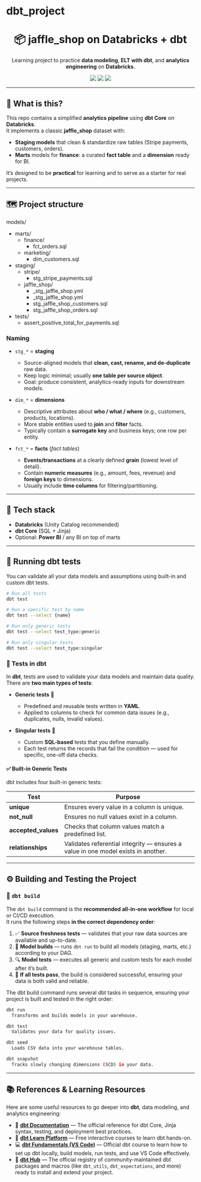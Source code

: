 # dbt_project

<h1 align="center">📦 jaffle_shop on Databricks + dbt</h1>

<p align="center">
  Learning project to practice <b>data modeling</b>, <b>ELT with dbt</b>, and <b>analytics engineering</b> on <b>Databricks</b>.
</p>

<p align="center">
  <img src="https://img.shields.io/badge/dbt-SQL%20models-ea5252?logo=dbt&logoColor=white" />
  <img src="https://img.shields.io/badge/Databricks-Lakehouse-ff3621?logo=databricks&logoColor=white" />
  <img src="https://img.shields.io/badge/Orchestration-CLI-blue" />
</p>

---

## 🚀 What is this?

This repo contains a simplified **analytics pipeline** using **dbt Core** on **Databricks**.  
It implements a classic **jaffle_shop** dataset with:

- **Staging models** that clean & standardize raw tables (Stripe payments, customers, orders).
- **Marts** models for **finance**: a curated **fact table** and a **dimension** ready for BI.

It’s designed to be **practical** for learning and to serve as a starter for real projects.

---

## 🗺️ Project structure

models/
- marts/
  - finance/
    - fct_orders.sql
  - marketing/
    - dim_customers.sql
- staging/
  - stripe/
    - stg_stripe_payments.sql
  - jaffle_shop/
    - _stg_jaffle_shop.yml
    - _stg_jaffle_shop.yml
    - stg_jaffle_shop_customers.sql
    - stg_jaffle_shop_orders.sql
- tests/
  - assert_positive_total_for_payments.sql


### Naming

- `stg_*` = **staging**
  - Source-aligned models that **clean, cast, rename, and de-duplicate** raw data.
  - Keep logic minimal; usually **one table per source object**.
  - Goal: produce consistent, analytics-ready inputs for downstream models.

- `dim_*` = **dimensions**
  - Descriptive attributes about **who / what / where** (e.g., customers, products, locations).
  - More stable entities used to **join** and **filter** facts.
  - Typically contain a **surrogate key** and business keys; one row per entity.

- `fct_*` = **facts** (*fact tables*)
  - **Events/transactions** at a clearly defined **grain** (lowest level of detail).
  - Contain **numeric measures** (e.g., amount, fees, revenue) and **foreign keys** to dimensions.
  - Usually include **time columns** for filtering/partitioning.
    
---

## 🧰 Tech stack

- **Databricks** (Unity Catalog recommended)
- **dbt Core** (SQL + Jinja)
- Optional: **Power BI** / any BI on top of marts

---

## 🧪 Running dbt tests

You can validate all your data models and assumptions using built-in and custom dbt tests.

```bash
# Run all tests
dbt test

# Run a specific test by name
dbt test --select {name}

# Run only generic tests
dbt test --select test_type:generic

# Run only singular tests
dbt test --select test_type:singular
```

### 🧪 Tests in dbt

In **dbt**, tests are used to validate your data models and maintain data quality.  
There are **two main types of tests**:

- **Generic tests** 🧱  
  - Predefined and reusable tests written in **YAML**.  
  - Applied to columns to check for common data issues (e.g., duplicates, nulls, invalid values).  

- **Singular tests** 🎯  
  - Custom **SQL-based** tests that you define manually.  
  - Each test returns the records that fail the condition — used for specific, one-off data checks.

#### ✅ Built-in Generic Tests

dbt includes four built-in generic tests:

| Test | Purpose |
|------|----------|
| **unique** | Ensures every value in a column is unique. |
| **not_null** | Ensures no null values exist in a column. |
| **accepted_values** | Checks that column values match a predefined list. |
| **relationships** | Validates referential integrity — ensures a value in one model exists in another. |

--- 

## ⚙️ Building and Testing the Project

### 🧩 `dbt build`

The `dbt build` command is the **recommended all-in-one workflow** for local or CI/CD execution.  
It runs the following steps **in the correct dependency order**:

1. ✅ **Source freshness tests** — validates that your raw data sources are available and up-to-date.  
2. 🧱 **Model builds** — runs `dbt run` to build all models (staging, marts, etc.) according to your DAG.  
3. 🔍 **Model tests** — executes all generic and custom tests for each model after it’s built.  
4. 💚 **If all tests pass**, the build is considered successful, ensuring your data is both valid and reliable.

The dbt build command runs several dbt tasks in sequence, ensuring your project is built and tested in the right order:

```bash
dbt run
  Transforms and builds models in your warehouse.

dbt test
  Validates your data for quality issues.

dbt seed
  Loads CSV data into your warehouse tables.

dbt snapshot
  Tracks slowly changing dimensions (SCD) in your data.
```
---

## 📚 References & Learning Resources

Here are some useful resources to go deeper into **dbt**, data modeling, and analytics engineering:

- 📘 [**dbt Documentation**](https://docs.getdbt.com/) — The official reference for dbt Core, Jinja syntax, testing, and deployment best practices.  
- 🧠 [**dbt Learn Platform**](https://learn.getdbt.com/) — Free interactive courses to learn dbt hands-on.  
- 💻 [**dbt Fundamentals (VS Code)**](https://learn.getdbt.com/courses/dbt-fundamentals-vs-code) — Official dbt course to learn how to set up dbt locally, build models, run tests, and use VS Code effectively.  
- 🧩 [**dbt Hub**](https://hub.getdbt.com/) — The official registry of community-maintained dbt packages and macros (like `dbt_utils`, `dbt_expectations`, and more) ready to install and extend your project.  
